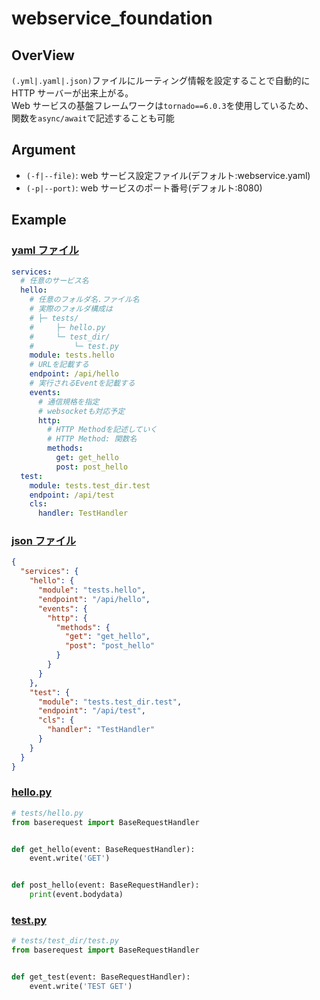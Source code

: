 # webservice_foundation

## OverView

`(.yml|.yaml|.json)`ファイルにルーティング情報を設定することで自動的に  
HTTP サーバーが出来上がる。  
Web サービスの基盤フレームワークは`tornado==6.0.3`を使用しているため、  
関数を`async/await`で記述することも可能

## Argument

- `(-f|--file)`: web サービス設定ファイル(デフォルト:webservice.yaml)
- `(-p|--port)`: web サービスのポート番号(デフォルト:8080)

## Example

### [yaml ファイル](example/webservice.yml)

```yml webservice.yml
services:
  # 任意のサービス名
  hello:
    # 任意のフォルダ名.ファイル名
    # 実際のフォルダ構成は
    # ├─ tests/
    #     ├─ hello.py
    #     └─ test_dir/
    #         └─ test.py
    module: tests.hello
    # URLを記載する
    endpoint: /api/hello
    # 実行されるEventを記載する
    events:
      # 通信規格を指定
      # websocketも対応予定
      http:
        # HTTP Methodを記述していく
        # HTTP Method: 関数名
        methods:
          get: get_hello
          post: post_hello
  test:
    module: tests.test_dir.test
    endpoint: /api/test
    cls:
      handler: TestHandler
```

### [json ファイル](example/webservice.json)

```json
{
  "services": {
    "hello": {
      "module": "tests.hello",
      "endpoint": "/api/hello",
      "events": {
        "http": {
          "methods": {
            "get": "get_hello",
            "post": "post_hello"
          }
        }
      }
    },
    "test": {
      "module": "tests.test_dir.test",
      "endpoint": "/api/test",
      "cls": {
        "handler": "TestHandler"
      }
    }
  }
}
```

### [hello.py](tests/hello.py)

```py hello.py
# tests/hello.py
from baserequest import BaseRequestHandler


def get_hello(event: BaseRequestHandler):
    event.write('GET')


def post_hello(event: BaseRequestHandler):
    print(event.bodydata)

```

### [test.py](tests/test_dir/test.py)

```py test.py
# tests/test_dir/test.py
from baserequest import BaseRequestHandler


def get_test(event: BaseRequestHandler):
    event.write('TEST GET')

```
